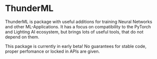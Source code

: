 # ThunderML

ThunderML is package with useful additions for training Neural Networks and other ML-Applications.
It has a focus on compatibility to the PyTorch and Lighting AI ecosystem, but brings lots of useful tools, that do not depend on them.

This package is currently in early beta! No guarantees for stable code, proper perfomance or locked in APIs are given.
